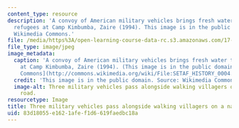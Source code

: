 ```yaml
---
content_type: resource
description: 'A convoy of American military vehicles brings fresh water to Rwandan
  refugees at Camp Kimbumba, Zaire (1994). This image is in the public domain. Source:
  Wikimedia Commons.'
file: /media/https%3A/open-learning-course-data-rc.s3.amazonaws.com/17-478-great-power-military-intervention-fall-2013/83d18055e1621afef1d6619faedbc18a_17-478f13.jpg
file_type: image/jpeg
image_metadata:
  caption: 'A convoy of American military vehicles brings fresh water to Rwandan refugees
    at Camp Kimbumba, Zaire (1994). (This image is in the public domain. Source: [Wikimedia
    Commons](http://commons.wikimedia.org/wiki/File:SETAF_HISTORY_0004.JPEG).)'
  credit: 'This image is in the public domain. Source: Wikimedia Commons.'
  image-alt: Three military vehicles pass alongside walking villagers on a narrow
    road.
resourcetype: Image
title: Three military vehicles pass alongside walking villagers on a narrow road
uid: 83d18055-e162-1afe-f1d6-619faedbc18a
---
```

